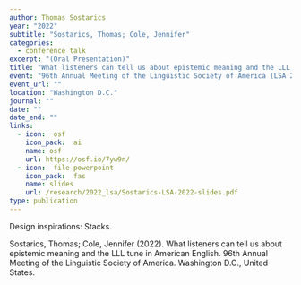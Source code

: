 ```yaml
---
author: Thomas Sostarics
year: "2022"
subtitle: "Sostarics, Thomas; Cole, Jennifer"
categories:
  - conference talk
excerpt: "(Oral Presentation)"
title: "What listeners can tell us about epistemic meaning and the LLL tune in American English"
event: "96th Annual Meeting of the Linguistic Society of America (LSA 2022)"
event_url: ""
location: "Washington D.C."
journal: ""
date: ""
date_end: ""
links:
  - icon:  osf
    icon_pack:  ai
    name: osf
    url: https://osf.io/7yw9n/
  - icon:  file-powerpoint
    icon_pack:  fas
    name: slides
    url: /research/2022_lsa/Sostarics-LSA-2022-slides.pdf
type: publication
---
```


Design inspirations: Stacks.

Sostarics, Thomas; Cole, Jennifer (2022). What listeners can tell us about epistemic meaning and the LLL tune in American English. 96th Annual Meeting of the Linguistic Society of America. Washington D.C., United States.
